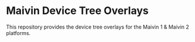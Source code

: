 # Maivin Device Tree Overlays

This repository provides the device tree overlays for the Maivin 1 & Maivin 2 platforms.
